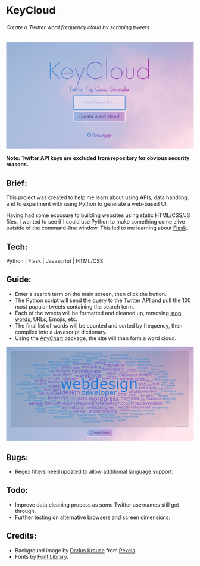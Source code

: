 # KeyCloud
###### Create a Twitter word frequency cloud by scraping tweets

![Screenshot of main screen](/screenshot1.png)

**Note: Twitter API keys are excluded from repository for obvious security reasons.**

## Brief:
This project was created to help me learn about using APIs, data handling, and to experiment with using Python to generate a web-based UI.

Having had some exposure to building websites using static HTML/CSS/JS files, I wanted to see if I could use Python to make something come alive outside of the command-line window. This led to me learning about [Flask](https://www.palletsprojects.com/p/flask/).

## Tech:
Python | Flask | Javascript | HTML/CSS

## Guide:
- Enter a search term on the main screen, then click the button.
- The Python script will send the query to the [Twitter API](https://developer.twitter.com/en/docs) and pull the 100 most popular tweets containing the search term.
- Each of the tweets will be formatted and cleaned up, removing [stop words](https://en.wikipedia.org/wiki/Stop_words), URLs, Emojis, etc.
- The final list of words will be counted and sorted by frequency, then compiled into a Javascript dictionary.
- Using the [AnyChart](https://www.anychart.com/) package, the site will then form a word cloud.


![Screenshot formed word cloud for the term 'web design'](/screenshot2.png)

## Bugs:
- Regex filters need updated to allow additional language support.

## Todo:
- Improve data cleaning process as some Twitter usernames still get through.
- Further testing on alternative browsers and screen dimensions.

## Credits:
- Background image by [Darius Krause](https://www.pexels.com/@dariuskrs) from [Pexels](https://www.pexels.com).
- Fonts by [Font Library](https://fontlibrary.org).